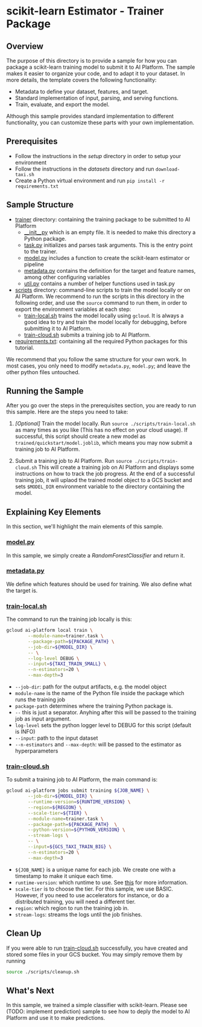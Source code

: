 # scikit-learn Estimator - Trainer Package

## Overview

The purpose of this directory is to provide a sample for how you can package a
scikit-learn training model to submit it to AI Platform. The sample makes it
easier to organize your code, and to adapt it to your dataset. In more details,
the template covers the following functionality:

*   Metadata to define your dataset, features, and target.
*   Standard implementation of input, parsing, and serving functions.
*   Train, evaluate, and export the model.

Although this sample provides standard implementation to different
functionality, you can customize these parts with your own implementation.

## Prerequisites

* Follow the instructions in the *setup* directory in order to setup your environment
* Follow the instructions in the *datasets* directory and run `download-taxi.sh`
* Create a Python virtual environment and run `pip install -r requirements.txt`

## Sample Structure

* [trainer](../../../structured_data/sklearn/base/trainer) directory: containing the training package to be submitted to AI Platform
  * [__init__py](./trainer/__init__.py) which is an empty file. It is needed to make this directory a Python package.
  * [task.py](trainer/task.py) initializes and parses task arguments. This is the entry point to the trainer.
  * [model.py](trainer/model.py) includes a function to create the scikit-learn estimator or pipeline
  * [metadata.py](trainer/metadata.py) contains the definition for the target and feature names, among other configuring variables 
  * [util.py](trainer/task.py) contains a number of helper functions used in task.py  
* [scripts](../../../structured_data/sklearn/base/scripts) directory: command-line scripts to train the model locally or on AI Platform.
  We recommend to run the scripts in this directory in the following order, and use
  the `source` command to run them, in order to export the environment variables at each step:
  * [train-local.sh](./scripts/train-local.sh) trains the model locally using `gcloud`. It is always a
  good idea to try and train the model locally for debugging, before submitting it to AI Platform.
  * [train-cloud.sh](./scripts/train-cloud.sh) submits a training job to AI Platform.
* [requirements.txt](requirements.txt): containing all the required Python packages for this tutorial.

We recommend that you follow the same structure for your own work. In most cases, you only need to 
modify `metadata.py`, `model.py`; and leave the other python files untouched.

## Running the Sample

After you go over the steps in the prerequisites section, you are ready to run this sample.
Here are the steps you need to take:

1. _[Optional]_ Train the model locally. Run `source ./scripts/train-local.sh` as many times as
you like (This has no effect on your cloud usage). If successful, this script should
create a new model as `trained/quickstart/model.joblib`, which means you may now submit a
training job to AI Platform.

2. Submit a training job to AI Platform. Run `source ./scripts/train-cloud.sh` This will create a 
training job on AI Platform and displays some instructions on how to track the job progress.
At the end of a successful training job, it will uplaod the trained model object to a GCS
bucket and sets `$MODEL_DIR` environment variable to the directory containing the model.

## Explaining Key Elements

In this section, we'll highlight the main elements of this sample.

### [model.py](trainer/model.py)

In this sample, we simply create a *RandomForestClassifier* and return it.


### [metadata.py](trainer/metadata.py)

We define which features should be used for training. We also define what the target is.

### [train-local.sh](./scripts/train-local.sh)

The command to run the training job locally is this:

```bash
gcloud ai-platform local train \
        --module-name=trainer.task \
        --package-path=${PACKAGE_PATH} \
        --job-dir=${MODEL_DIR} \
        -- \
        --log-level DEBUG \
        --input=${TAXI_TRAIN_SMALL} \
        --n-estimators=20 \
        --max-depth=3
```

* `--job-dir`: path for the output artifacts, e.g. the model object
* `module-name` is the name of the Python file inside the package which runs the training job
* `package-path` determines where the training Python package is.
* `--` this is just a separator. Anyhing after this will be passed to the training job as input argument.
* `log-level` sets the python logger level to DEBUG for this script (default is INFO)
* `--input`: path to the input dataset
* `--n-estimators` and `--max-depth`: will be passed to the estimator as hyperparameters


### [train-cloud.sh](./scripts/train-cloud.sh)

To submit a training job to AI Platform, the main command is:

```bash
gcloud ai-platform jobs submit training ${JOB_NAME} \
        --job-dir=${MODEL_DIR} \
        --runtime-version=${RUNTIME_VERSION} \
        --region=${REGION} \
        --scale-tier=${TIER} \
        --module-name=trainer.task \
        --package-path=${PACKAGE_PATH}  \
        --python-version=${PYTHON_VERSION} \
        --stream-logs \
        -- \
        --input=${GCS_TAXI_TRAIN_BIG} \
        --n-estimators=20 \
        --max-depth=3
```

* `${JOB_NAME}` is a unique name for each job. We create one with a timestamp to make it unique each time.
* `runtime-version`: which runtime to use. See [this](https://cloud.google.com/ml-engine/docs/tensorflow/runtime-version-list) for more information.
* `scale-tier` is to choose the tier. For this sample, we use BASIC. However, if you need
to use accelerators for instance, or do a distributed training, you will need a different tier.
* `region`: which region to run the training job in.
* `stream-logs`: streams the logs until the job finishes. 

## Clean Up
If you were able to run [train-cloud.sh](./scripts/train-cloud.sh) successfully, you have
created and stored some files in your GCS bucket. You may simply remove them by running

```bash
source ./scripts/cleanup.sh
```

## What's Next

In this sample, we trained a simple classifier with scikit-learn. Please see 
(TODO: implement prediction) sample to see how to deply the model to AI Platform 
and use it to make predictions.


